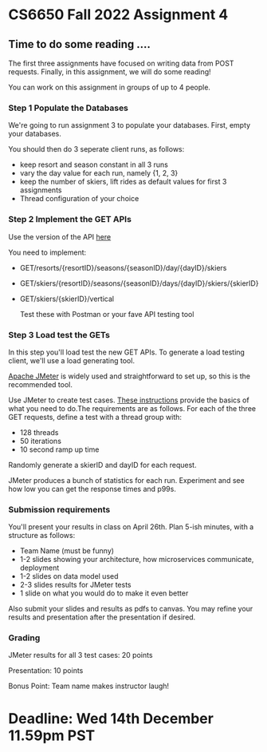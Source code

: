 # CS6650 Fall 2022  Assignment 4

## Time to do some reading ....

The first three assignments have focused on writing data from POST requests. Finally, in this assignment, we will do some reading!

You can work on this assignment in groups of up to 4 people.

### Step 1 Populate the Databases

We're going to run assignment 3 to populate your databases. First, empty your databases.

You should then do 3 seperate client runs, as follows:

* keep resort and season constant in all 3 runs
* vary the day value for each run, namely {1, 2, 3}
* keep the number of skiers, lift rides as default values for first 3 assignments
* Thread configuration of your choice

### Step 2 Implement the GET APIs

Use the version of the API [here](https://app.swaggerhub.com/apis/cloud-perf/SkiDataAPI/1.16)

You need to implement:

* GET/resorts/{resortID}/seasons/{seasonID}/day/{dayID}/skiers

* GET/skiers/{resortID}/seasons/{seasonID}/days/{dayID}/skiers/{skierID}

* GET/skiers/{skierID}/vertical
  
  Test these with Postman or your fave API testing tool

### Step 3 Load test the GETs

In this step you'll load test the new GET APIs. To generate a load testing client, we'll use a load generating tool.

[Apache JMeter](https://jmeter.apache.org/) is widely used and straightforward to set up, so this is the recommended tool.

Use JMeter to create test cases. [These instructions](https://jmeter.apache.org/usermanual/build-web-test-plan.html) provide the basics of what you need to do.The requirements are as follows. For each of the three GET requests, define a test with a thread group with:

* 128 threads
* 50 iterations
* 10 second ramp up time

Randomly generate a skierID and dayID for each request.

JMeter produces a bunch of statistics for each run. Experiment and see how low you can get the response times and p99s.

### Submission requirements

You'll present your results in class on April 26th. Plan 5-ish minutes, with a structure as follows:

* Team Name (must be funny)
* 1-2 slides showing your architecture, how microservices communicate, deployment
* 1-2 slides on data model used
* 2-3 slides results for JMeter tests
* 1 slide on what you would do to make it even better

Also submit your slides and results as pdfs to canvas. You may refine your results and presentation after the presentation if desired.

### Grading

JMeter results for all 3 test cases: 20 points

Presentation: 10 points

Bonus Point: Team name makes instructor laugh!

# Deadline: Wed 14th December 11.59pm PST
